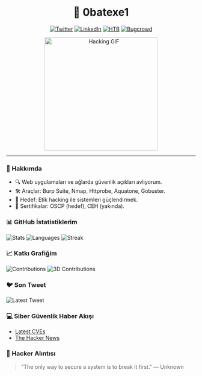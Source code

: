<h1 align="center">👾 0batexe1</h1>
<p align="center">

</p>

<p align="center">
<a href="https://twitter.com/0batexe1"><img src="https://img.shields.io/badge/Twitter-1DA1F2?style=flat-square&logo=twitter" alt="Twitter"></a>
<a href="https://linkedin.com/in/0batexe1"><img src="https://img.shields.io/badge/LinkedIn-0077B5?style=flat-square&logo=linkedin" alt="LinkedIn"></a>
<a href="https://app.hackthebox.com/users/0batexe1"><img src="https://img.shields.io/badge/HackTheBox-9FEF00?style=flat-square" alt="HTB"></a>
<a href="https://bugcrowd.com/0batexe1"><img src="https://img.shields.io/badge/Bugcrowd-FF6A00?style=flat-square&logo=bugcrowd" alt="Bugcrowd"></a>
</p>

<p align="center">
<img src="https://media.giphy.com/media/LmNwrBhejkK9EFP504/giphy.gif" alt="Hacking GIF" width="300">
</p>

---

### 🚀 Hakkımda
- 🔍 Web uygulamaları ve ağlarda güvenlik açıkları avlıyorum.
- 🛠️ Araçlar: Burp Suite, Nmap, Httprobe, Aquatone, Gobuster.
- 🎯 Hedef: Etik hacking ile sistemleri güçlendirmek.
- 📜 Sertifikalar: OSCP (hedef), CEH (yakında).

### 📊 GitHub İstatistiklerim
![Stats](https://github-readme-stats.vercel.app/api?username=0batexe1&show_icons=true&theme=radical)
![Languages](https://github-readme-stats.vercel.app/api/top-langs/?username=0batexe1&layout=compact&theme=radical)
![Streak](https://github-readme-streak-stats.herokuapp.com/?user=0batexe1&theme=radical)

### 📈 Katkı Grafiğim
![Contributions](https://ghchart.rshah.org/0batexe1)
![3D Contributions](https://github-profile-3d.vercel.app/api?username=0batexe1)

### 🐦 Son Tweet
![Latest Tweet](https://github-readme-twitter.gazf.net/tweet?username=0bat.exe1)

### 💻 Siber Güvenlik Haber Akışı
- [Latest CVEs](https://cve.mitre.org/)
- [The Hacker News](https://thehackernews.com/)

### 🧠 Hacker Alıntısı
> "The only way to secure a system is to break it first." — Unknown

